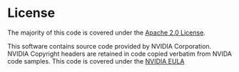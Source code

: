 # License

 The majority of this code is covered under the [Apache 2.0 License](License_apache.txt).

 This software contains source code provided by NVIDIA Corporation. NVIDIA Copyright headers are retained in code copied verbatim from NVIDA code samples.  This code is covered under the [NVIDIA EULA](License_NVIDIA.txt)

